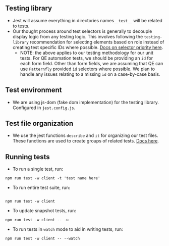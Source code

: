 ## Testing library

- Jest will assume everything in directories names`__test__` will be related to tests.
- Our thought process around test selectors is generally to decouple display logic from any testing logic. This involves following the `testing-library` recommendation for selecting elements based on role instead of creating test specific IDs where possible. [Docs on selector priority here](https://testing-library.com/docs/queries/about/#priority).
  - NOTE: the above applies to our testing methodology for our unit tests. For QE automation tests, we should be providing an `id` for each form field. Other than form fields, we are assuming that QE can use `Patternfly` provided `id` selectors where possible. We plan to handle any issues relating to a missing `id` on a case-by-case basis.

## Test environment

- We are using js-dom (fake dom implementation) for the testing library. Configured in `jest.config.js`.

## Test file organization

- We use the jest functions `describe` and `it` for organizing our test files. These functions are used to create groups of related tests. [Docs here](https://jestjs.io/docs/api#describename-fn).

## Running tests

- To run a single test, run:

```
npm run test -w client -t 'test name here'
```

- To run entire test suite, run:

```

npm run test -w client
```

- To update snapshot tests, run:

```
npm run test -w client -- -u

```

- To run tests in `watch` mode to aid in writing tests, run:

```
npm run test -w client -- --watch
```
